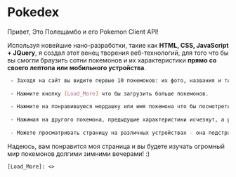 # Pokedex

Привет, Это Полещамбо и его Pokemon Client API!

Используя новейшие нано-разработки, такие как **HTML, CSS, JavaScript + JQuery**,
я создал этот венец творения веб-технологий, для того что бы вы смогли браузить сотни покемонов и их характеристики **прямо со своего лептопа или мобильного устройства**.

```sh
 - Заходя на сайт вы видите первые 10 покемонов: их фото, названия и типы.
 
 - Нажмите кнопку [Load_More] что бы загрузить больше покемонов.
 
 - Нажмите на понравившуюся мордашку или имя покемона что бы посмотреть его характеристики,     они появятся справа.
 
 - Нажимая на другого покемона, предыдущие характеристики исчезнут, а рядом с местом где вы кликнули появится новая таблица характеристик - удобно, что бы вам не скроллить наверх.
 
 - Можете просматривать страницу на различных устройствах - она подстраивается под разные экраны, так как сделана с примением подхода **Mobile First**
 ```
Надеюсь, вам понравится моя страница и вы будете изучать огромный мир покемонов долгими зимними вечерами! :)


    [Load_More]: <>
    
